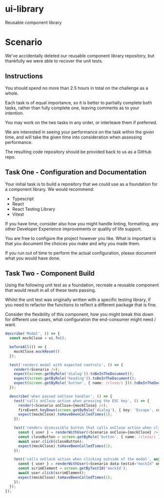 # ui-library
Reusable component library

# Scenario

We've accidentally deleted our reusable component library repository, but thankfully we were able to recover the unit tests.

## Instructions

You should spend no more than 2.5 hours in total on the challenge as a whole.

Each task is of equal importance, so it is better to partially complete both tasks, rather than fully complete one, leaving comments as to your intention.

You may work on the two tasks in any order, or interleave them if preferred.

We are interested in seeing your performance on the task within the given time, and will take the given time into consideration when assessing performance.

The resulting code repository should be provided back to us as a GitHub repo.

## Task One - Configuration and Documentation

Your initial task is to build a repository that we could use as a foundation for a component library. We would recommend:
- Typescript
- React
- React Testing Library
- Vitest

If you have time, consider also how you might handle linting, formatting, any other Developer Experience improvements or quality of life support.

You are free to configure the project however you like. What is important is that you document the choices you make and why you made them.

If you run out of time to perform the actual configuration, please document what you would have done.

## Task Two - Component Build

Using the following unit test as a foundation, recreate a reusable component that would result in all of these tests passing.

Whilst the unit test was originally written with a specific testing library, if you need to refactor the functions to reflect a different package that is fine.

Consider the flexibility of this component, how you might break this down for different use cases, what configuration the end-consumer might need / want.

```typescript
describe('Modal', () => {
  const mockClose = vi.fn();

  beforeAll(() => {
    mockClose.mockReset()
  });

  test('renders modal with expected controls', () => {
    render(<Scenario />);
    expect(screen.getByRole('dialog')).toBeInTheDocument();
    expect(screen.getByRole('heading')).toBeInTheDocument();
    expect(screen.getByRole('button', { name: /close/i })).toBeInTheDocument();
  });

  describe('when passed onClose handler', () => {
    test('calls onClose action when pressing the ESC key', () => {
      render(<Scenario onClose={mockClose} />);
      fireEvent.keyDown(screen.getByRole('dialog'), { key: 'Escape', code: 'Escape' });
      expect(mockClose).toHaveBeenCalledTimes(1);
    });

    test('renders dismissible button that calls onClose action when clicked', async () => {
      const { user } = renderWithUser(<Scenario onClose={mockClose} />);
      const closeButton = screen.getByRole('button', { name: /close/i });
      await user.click(closeButton);
      expect(mockClose).toHaveBeenCalledTimes(1);
    });

    test('calls onClock action when clicking outside of the modal', async () => {
      const { user } = renderWithUser(<Scenario data-testid="mockId" onClose={mockClose} />);
      const scrimElement = screen.getByTestId('mockId');
      await user.click(scrimElement);
      expect(mockClose).toHaveBeenCalledTimes(1);
    });
  });
});
```